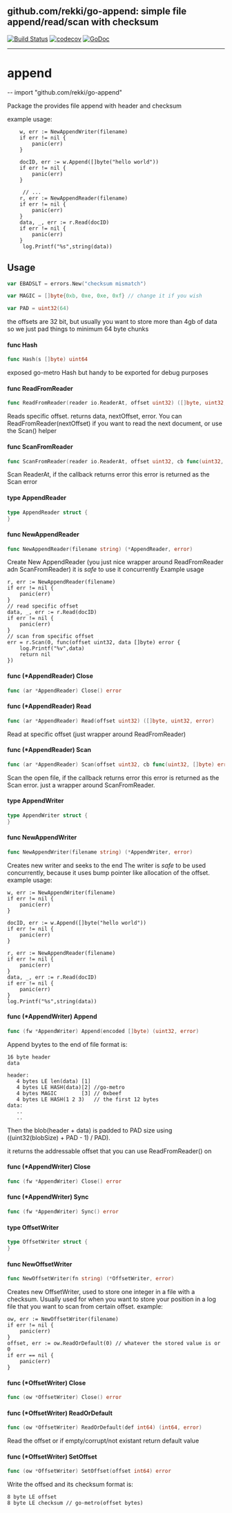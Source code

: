 ## github.com/rekki/go-append: simple file append/read/scan with checksum

[![Build Status](https://travis-ci.org/rekki/go-append.svg?branch=master)](https://travis-ci.org/rekki/go-append) [![codecov](https://codecov.io/gh/rekki/go-append/branch/master/graph/badge.svg)](https://codecov.io/gh/rekki/go-append) [![GoDoc](https://godoc.org/github.com/rekki/go-append?status.svg)](https://godoc.org/github.com/rekki/go-append)

---
# append
--
    import "github.com/rekki/go-append"

Package the provides file append with header and checksum

example usage:

    	w, err := NewAppendWriter(filename)
    	if err != nil {
    		panic(err)
    	}

    	docID, err := w.Append([]byte("hello world"))
    	if err != nil {
    		panic(err)
    	}

         // ...
    	r, err := NewAppendReader(filename)
    	if err != nil {
    		panic(err)
    	}
    	data, _, err := r.Read(docID)
    	if err != nil {
    		panic(err)
    	}
         log.Printf("%s",string(data))

## Usage

```go
var EBADSLT = errors.New("checksum mismatch")
```

```go
var MAGIC = []byte{0xb, 0xe, 0xe, 0xf} // change it if you wish

```

```go
var PAD = uint32(64)
```
the offsets are 32 bit, but usually you want to store more than 4gb of data so
we just pad things to minimum 64 byte chunks

#### func  Hash

```go
func Hash(s []byte) uint64
```
exposed go-metro Hash but handy to be exported for debug purposes

#### func  ReadFromReader

```go
func ReadFromReader(reader io.ReaderAt, offset uint32) ([]byte, uint32, error)
```
Reads specific offset. returns data, nextOffset, error. You can
ReadFromReader(nextOffset) if you want to read the next document, or use the
Scan() helper

#### func  ScanFromReader

```go
func ScanFromReader(reader io.ReaderAt, offset uint32, cb func(uint32, []byte) error) error
```
Scan ReaderAt, if the callback returns error this error is returned as the Scan
error

#### type AppendReader

```go
type AppendReader struct {
}
```


#### func  NewAppendReader

```go
func NewAppendReader(filename string) (*AppendReader, error)
```
Create New AppendReader (you just nice wrapper around ReadFromReader adn
ScanFromReader) it is *safe* to use it concurrently Example usage

    r, err := NewAppendReader(filename)
    if err != nil {
    	panic(err)
    }
    // read specific offset
    data, _, err := r.Read(docID)
    if err != nil {
    	panic(err)
    }
    // scan from specific offset
    err = r.Scan(0, func(offset uint32, data []byte) error {
    	log.Printf("%v",data)
    	return nil
    })

#### func (*AppendReader) Close

```go
func (ar *AppendReader) Close() error
```

#### func (*AppendReader) Read

```go
func (ar *AppendReader) Read(offset uint32) ([]byte, uint32, error)
```
Read at specific offset (just wrapper around ReadFromReader)

#### func (*AppendReader) Scan

```go
func (ar *AppendReader) Scan(offset uint32, cb func(uint32, []byte) error) error
```
Scan the open file, if the callback returns error this error is returned as the
Scan error. just a wrapper around ScanFromReader.

#### type AppendWriter

```go
type AppendWriter struct {
}
```


#### func  NewAppendWriter

```go
func NewAppendWriter(filename string) (*AppendWriter, error)
```
Creates new writer and seeks to the end The writer is *safe* to be used
concurrently, because it uses bump pointer like allocation of the offset.
example usage:

    w, err := NewAppendWriter(filename)
    if err != nil {
    	panic(err)
    }

    docID, err := w.Append([]byte("hello world"))
    if err != nil {
    	panic(err)
    }

    r, err := NewAppendReader(filename)
    if err != nil {
    	panic(err)
    }
    data, _, err := r.Read(docID)
    if err != nil {
    	panic(err)
    }
    log.Printf("%s",string(data))

#### func (*AppendWriter) Append

```go
func (fw *AppendWriter) Append(encoded []byte) (uint32, error)
```
Append byytes to the end of file format is:

    16 byte header
    data

    header:
       4 bytes LE len(data) [1]
       4 bytes LE HASH(data)[2] //go-metro
       4 bytes MAGIC        [3] // 0xbeef
       4 bytes LE HASH(1 2 3)   // the first 12 bytes
    data:
       ..
       ..

Then the blob(header + data) is padded to PAD size using ((uint32(blobSize) +
PAD - 1) / PAD).

it returns the addressable offset that you can use ReadFromReader() on

#### func (*AppendWriter) Close

```go
func (fw *AppendWriter) Close() error
```

#### func (*AppendWriter) Sync

```go
func (fw *AppendWriter) Sync() error
```

#### type OffsetWriter

```go
type OffsetWriter struct {
}
```


#### func  NewOffsetWriter

```go
func NewOffsetWriter(fn string) (*OffsetWriter, error)
```
Creates new OffsetWriter, used to store one integer in a file with a checksum.
Usually used for when you want to store your position in a log file that you
want to scan from certain offset. example:

    ow, err := NewOffsetWriter(filename)
    if err != nil {
    	panic(err)
    }
    offset, err := ow.ReadOrDefault(0) // whatever the stored value is or 0
    if err == nil {
    	panic(err)
    }

#### func (*OffsetWriter) Close

```go
func (ow *OffsetWriter) Close() error
```

#### func (*OffsetWriter) ReadOrDefault

```go
func (ow *OffsetWriter) ReadOrDefault(def int64) (int64, error)
```
Read the offset or if empty/corrupt/not existant return default value

#### func (*OffsetWriter) SetOffset

```go
func (ow *OffsetWriter) SetOffset(offset int64) error
```
Write the offsed and its checksum format is:

    8 byte LE offset
    8 byte LE checksum // go-metro(offset bytes)
